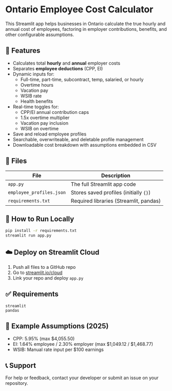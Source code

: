 # Ontario Employee Cost Calculator

This Streamlit app helps businesses in Ontario calculate the true hourly and annual cost of employees, factoring in employer contributions, benefits, and other configurable assumptions.

## 🔧 Features
- Calculates total **hourly** and **annual** employer costs
- Separates **employee deductions** (CPP, EI)
- Dynamic inputs for:
  - Full-time, part-time, subcontract, temp, salaried, or hourly
  - Overtime hours
  - Vacation pay
  - WSIB rate
  - Health benefits
- Real-time toggles for:
  - CPP/EI annual contribution caps
  - 1.5x overtime multiplier
  - Vacation pay inclusion
  - WSIB on overtime
- Save and reload employee profiles
- Searchable, overwriteable, and deletable profile management
- Downloadable cost breakdown with assumptions embedded in CSV

## 📁 Files
| File | Description |
|------|-------------|
| `app.py` | The full Streamlit app code |
| `employee_profiles.json` | Stores saved profiles (initially `{}`) |
| `requirements.txt` | Required libraries (Streamlit, pandas) |

## 🚀 How to Run Locally
```bash
pip install -r requirements.txt
streamlit run app.py
```

## ☁️ Deploy on Streamlit Cloud
1. Push all files to a GitHub repo
2. Go to [streamlit.io/cloud](https://streamlit.io/cloud)
3. Link your repo and deploy `app.py`

## ✅ Requirements
```
streamlit
pandas
```

## 📌 Example Assumptions (2025)
- CPP: 5.95% (max $4,055.50)
- EI: 1.64% employee / 2.30% employer (max $1,049.12 / $1,468.77)
- WSIB: Manual rate input per $100 earnings

## 📞 Support
For help or feedback, contact your developer or submit an issue on your repository.
